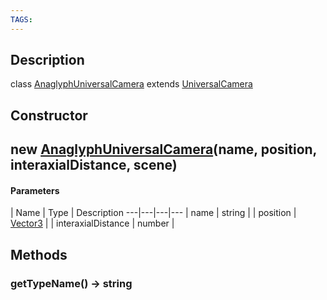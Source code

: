 ```yaml
---
TAGS:
---
```

## Description

class [AnaglyphUniversalCamera](/classes/2.4/AnaglyphUniversalCamera) extends [UniversalCamera](/classes/2.4/UniversalCamera)



## Constructor

## new [AnaglyphUniversalCamera](/classes/2.4/AnaglyphUniversalCamera)(name, position, interaxialDistance, scene)



#### Parameters
 | Name | Type | Description
---|---|---|---
 | name | string | 
 | position | [Vector3](/classes/2.4/Vector3) | 
 | interaxialDistance | number | 
## Methods

### getTypeName() &rarr; string


